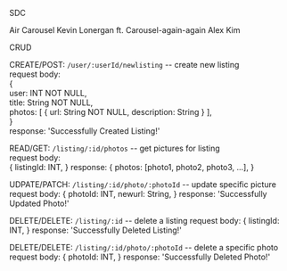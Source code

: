 SDC

Air Carousel Kevin Lonergan ft. 
Carousel-again-again Alex Kim

CRUD

CREATE/POST: `/user/:userId/newlisting` -- create new listing  
request body:  
{  
   user: INT NOT NULL,  
   title: String NOT NULL,  
   photos: [ { url: String NOT NULL, description: String } ],  
}  
response: 'Successfully Created Listing!'  

READ/GET: `/listing/:id/photos` -- get pictures for listing  
request body:  
{
  listingId: INT,
}
response: 
{
  photos: [photo1, photo2, photo3, ...],
}

UDPATE/PATCH: `/listing/:id/photo/:photoId` -- update specific picture
request body: 
{
  photoId: INT,
  newurl: String,
}
response: 'Successfully Updated Photo!'

DELETE/DELETE: `/listing/:id` -- delete a listing
request body:
{
  listingId: INT,
}
response: 'Successfully Deleted Listing!'

DELETE/DELETE: `/listing/:id/photo/:photoId` -- delete a specific photo
request body:
{
  photoId: INT,
}
response: 'Successfully Deleted Photo!'

